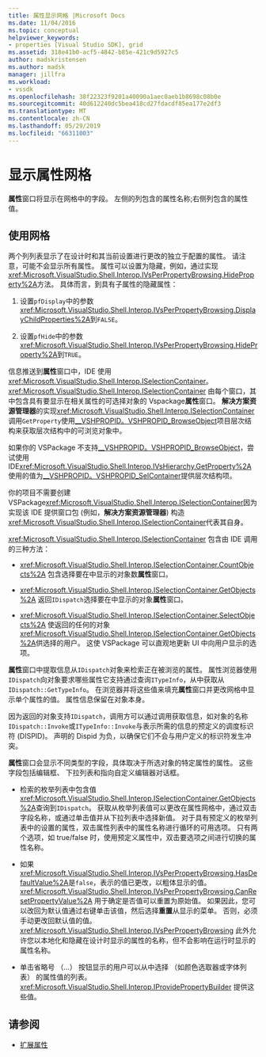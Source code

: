 ```yaml
---
title: 属性显示网格 |Microsoft Docs
ms.date: 11/04/2016
ms.topic: conceptual
helpviewer_keywords:
- properties [Visual Studio SDK], grid
ms.assetid: 318e41b0-acf5-4842-b85e-421c9d5927c5
author: madskristensen
ms.author: madsk
manager: jillfra
ms.workload:
- vssdk
ms.openlocfilehash: 38f22323f9201a40090a1aec0aeb1b8698c08b0e
ms.sourcegitcommit: 40d612240dc5bea418cd27fdacdf85ea177e2df3
ms.translationtype: MT
ms.contentlocale: zh-CN
ms.lasthandoff: 05/29/2019
ms.locfileid: "66311003"
---
```

# <a name="properties-display-grid"></a>显示属性网格

**属性**窗口将显示在网格中的字段。 左侧的列包含的属性名称;右侧列包含的属性值。

## <a name="work-with-the-grid"></a>使用网格

两个列列表显示了在设计时和其当前设置进行更改的独立于配置的属性。 请注意，可能不会显示所有属性。 属性可以设置为隐藏，例如，通过实现<xref:Microsoft.VisualStudio.Shell.Interop.IVsPerPropertyBrowsing.HideProperty%2A>方法。 具体而言，到具有子属性的隐藏属性：

1. 设置`pfDisplay`中的参数<xref:Microsoft.VisualStudio.Shell.Interop.IVsPerPropertyBrowsing.DisplayChildProperties%2A>到`FALSE`。

2. 设置`pfHide`中的参数<xref:Microsoft.VisualStudio.Shell.Interop.IVsPerPropertyBrowsing.HideProperty%2A>到`TRUE`。

信息推送到**属性**窗口中，IDE 使用<xref:Microsoft.VisualStudio.Shell.Interop.ISelectionContainer>。 <xref:Microsoft.VisualStudio.Shell.Interop.ISelectionContainer> 由每个窗口，其中包含具有要显示在相关属性的可选择对象的 Vspackage**属性**窗口。 **解决方案资源管理器**的实现<xref:Microsoft.VisualStudio.Shell.Interop.ISelectionContainer>调用`GetProperty`使用[__VSHPROPID。VSHPROPID_BrowseObject](<xref:Microsoft.VisualStudio.Shell.Interop.__VSHPROPID.VSHPROPID_BrowseObject>)项目层次结构来获取层次结构中的可浏览对象中。

如果你的 VSPackage 不支持[__VSHPROPID。VSHPROPID_BrowseObject](<xref:Microsoft.VisualStudio.Shell.Interop.__VSHPROPID.VSHPROPID_BrowseObject>)，尝试使用 IDE<xref:Microsoft.VisualStudio.Shell.Interop.IVsHierarchy.GetProperty%2A>使用的值为[__VSHPROPID。VSHPROPID_SelContainer](<xref:Microsoft.VisualStudio.Shell.Interop.__VSHPROPID.VSHPROPID_SelContainer>)提供层次结构项。

你的项目不需要创建 VSPackage<xref:Microsoft.VisualStudio.Shell.Interop.ISelectionContainer>因为实现该 IDE 提供窗口包 (例如，**解决方案资源管理器**) 构造<xref:Microsoft.VisualStudio.Shell.Interop.ISelectionContainer>代表其自身。

<xref:Microsoft.VisualStudio.Shell.Interop.ISelectionContainer> 包含由 IDE 调用的三种方法：

- <xref:Microsoft.VisualStudio.Shell.Interop.ISelectionContainer.CountObjects%2A> 包含选择要在中显示的对象数**属性**窗口。

- <xref:Microsoft.VisualStudio.Shell.Interop.ISelectionContainer.GetObjects%2A> 返回`IDispatch`选择要在中显示的对象**属性**窗口。

- <xref:Microsoft.VisualStudio.Shell.Interop.ISelectionContainer.SelectObjects%2A> 使返回的任何的对象<xref:Microsoft.VisualStudio.Shell.Interop.ISelectionContainer.GetObjects%2A>供选择的用户。 这使 VSPackage 可以直观地更新 UI 中向用户显示的选项。

**属性**窗口中提取信息从`IDispatch`对象来检索正在被浏览的属性。 属性浏览器使用`IDispatch`向对象要求哪些属性它支持通过查询`ITypeInfo`，从中获取从`IDispatch::GetTypeInfo`。 在浏览器并将这些值来填充**属性**窗口并更改网格中显示单个属性的值。 属性信息保留在对象本身。

因为返回的对象支持`IDispatch`，调用方可以通过调用获取信息，如对象的名称`IDispatch::Invoke`或`ITypeInfo::Invoke`与表示所需的信息的预定义的调度标识符 (DISPID)。 声明的 Dispid 为负，以确保它们不会与用户定义的标识符发生冲突。

**属性**窗口会显示不同类型的字段，具体取决于所选对象的特定属性的属性。 这些字段包括编辑框、 下拉列表和指向自定义编辑器对话框。

- 检索的枚举列表中包含值<xref:Microsoft.VisualStudio.Shell.Interop.ISelectionContainer.GetObjects%2A>查询到`IDispatch`。 获取从枚举列表值可以更改在属性网格中，通过双击字段名称，或通过单击值并从下拉列表中选择新值。 对于具有预定义的枚举列表中的设置的属性，双击属性列表中的属性名称进行循环的可用选项。 只有两个选项，如 true/false 时，使用预定义属性中，双击要选项之间进行切换的属性名称。

- 如果<xref:Microsoft.VisualStudio.Shell.Interop.IVsPerPropertyBrowsing.HasDefaultValue%2A>是`false`，表示的值已更改，以粗体显示的值。 <xref:Microsoft.VisualStudio.Shell.Interop.IVsPerPropertyBrowsing.CanResetPropertyValue%2A> 用于确定是否值可以重置为原始值。 如果因此，您可以改回为默认值通过右键单击该值，然后选择**重置**从显示的菜单。 否则，必须手动更改回默认值的值。 <xref:Microsoft.VisualStudio.Shell.Interop.IVsPerPropertyBrowsing> 此外允许您以本地化和隐藏在设计时显示的属性的名称，但不会影响在运行时显示的属性名称。

- 单击省略号 （...） 按钮显示的用户可以从中选择 （如颜色选取器或字体列表） 的属性值的列表。 <xref:Microsoft.VisualStudio.Shell.Interop.IProvidePropertyBuilder> 提供这些值。

## <a name="see-also"></a>请参阅

- [扩展属性](../../extensibility/internals/extending-properties.md)